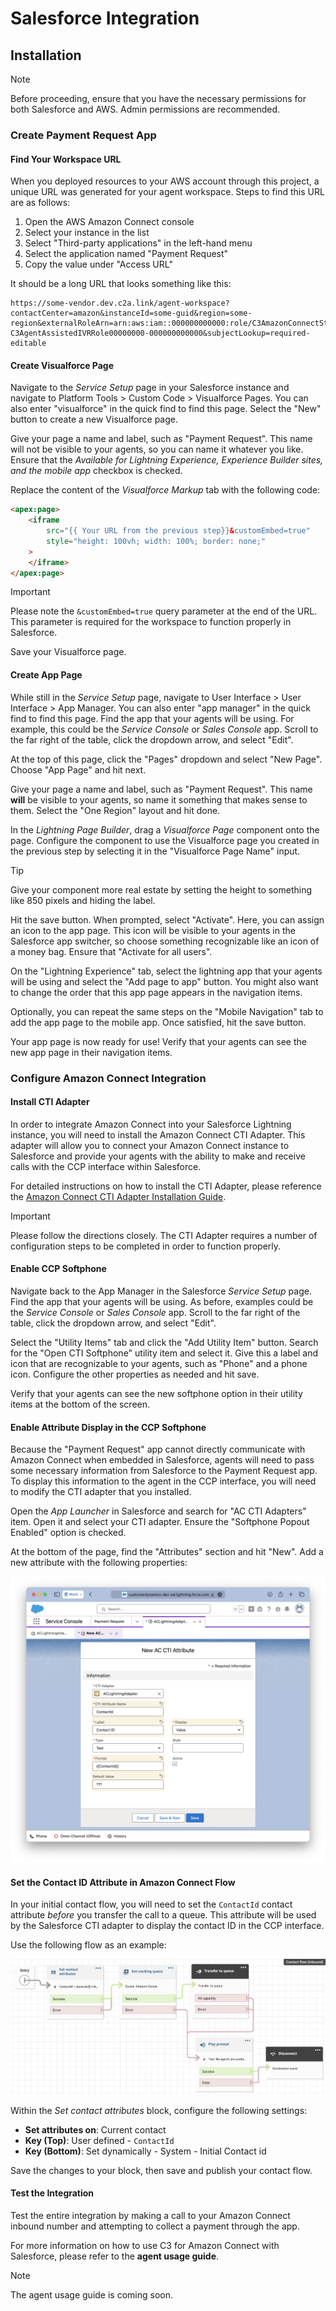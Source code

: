 # Salesforce Integration

## Installation

> [!NOTE]
> Before proceeding, ensure that you have the necessary permissions for both Salesforce and AWS. Admin permissions are recommended.

### Create Payment Request App

#### Find Your Workspace URL

When you deployed resources to your AWS account through this project, a unique URL was generated for your agent workspace. Steps to find this URL are as follows:

1. Open the AWS Amazon Connect console
2. Select your instance in the list
3. Select "Third-party applications" in the left-hand menu
4. Select the application named "Payment Request"
5. Copy the value under "Access URL"

It should be a long URL that looks something like this:

```url
https://some-vendor.dev.c2a.link/agent-workspace?contactCenter=amazon&instanceId=some-guid&region=some-region&externalRoleArn=arn:aws:iam::000000000000:role/C3AmazonConnectStack-C3AgentAssistedIVRRole00000000-000000000000&subjectLookup=required-editable
```

#### Create Visualforce Page

Navigate to the _Service Setup_ page in your Salesforce instance and navigate to Platform Tools > Custom Code > Visualforce Pages. You can also enter "visualforce" in the quick find to find this page. Select the "New" button to create a new Visualforce page.

Give your page a name and label, such as "Payment Request". This name will not be visible to your agents, so you can name it whatever you like. Ensure that the _Available for Lightning Experience, Experience Builder sites, and the mobile app_ checkbox is checked.

Replace the content of the _Visualforce Markup_ tab with the following code:

```html
<apex:page>
	<iframe
		src="{{ Your URL from the previous step}}&customEmbed=true"
		style="height: 100vh; width: 100%; border: none;"
	>
	</iframe>
</apex:page>
```

> [!IMPORTANT]
> Please note the `&customEmbed=true` query parameter at the end of the URL. This parameter is required for the workspace to function properly in Salesforce.

Save your Visualforce page.

#### Create App Page

While still in the _Service Setup_ page, navigate to User Interface > User Interface > App Manager. You can also enter "app manager" in the quick find to find this page. Find the app that your agents will be using. For example, this could be the _Service Console_ or _Sales Console_ app. Scroll to the far right of the table, click the dropdown arrow, and select "Edit".

At the top of this page, click the "Pages" dropdown and select "New Page". Choose "App Page" and hit next.

Give your page a name and label, such as "Payment Request". This name **will** be visible to your agents, so name it something that makes sense to them. Select the "One Region" layout and hit done.

In the _Lightning Page Builder_, drag a _Visualforce Page_ component onto the page. Configure the component to use the Visualforce page you created in the previous step by selecting it in the "Visualforce Page Name" input.

> [!TIP]
> Give your component more real estate by setting the height to something like 850 pixels and hiding the label.

Hit the save button. When prompted, select "Activate". Here, you can assign an icon to the app page. This icon will be visible to your agents in the Salesforce app switcher, so choose something recognizable like an icon of a money bag. Ensure that "Activate for all users".

On the "Lightning Experience" tab, select the lightning app that your agents will be using and select the "Add page to app" button. You might also want to change the order that this app page appears in the navigation items.

Optionally, you can repeat the same steps on the "Mobile Navigation" tab to add the app page to the mobile app. Once satisfied, hit the save button.

Your app page is now ready for use! Verify that your agents can see the new app page in their navigation items.

### Configure Amazon Connect Integration

#### Install CTI Adapter

In order to integrate Amazon Connect into your Salesforce Lightning instance, you will need to install the Amazon Connect CTI Adapter. This adapter will allow you to connect your Amazon Connect instance to Salesforce and provide your agents with the ability to make and receive calls with the CCP interface within Salesforce.

For detailed instructions on how to install the CTI Adapter, please reference the [Amazon Connect CTI Adapter Installation Guide](https://amazon-connect.github.io/amazon-connect-salesforce-cti/docs/lightning/installation/01-installation).

> [!IMPORTANT]
> Please follow the directions closely. The CTI Adapter requires a number of configuration steps to be completed in order to function properly.

#### Enable CCP Softphone

Navigate back to the App Manager in the Salesforce _Service Setup_ page. Find the app that your agents will be using. As before, examples could be the _Service Console_ or _Sales Console_ app. Scroll to the far right of the table, click the dropdown arrow, and select "Edit".

Select the "Utility Items" tab and click the "Add Utility Item" button. Search for the "Open CTI Softphone" utility item and select it. Give this a label and icon that are recognizable to your agents, such as "Phone" and a phone icon. Configure the other properties as needed and hit save.

Verify that your agents can see the new softphone option in their utility items at the bottom of the screen.

#### Enable Attribute Display in the CCP Softphone

Because the "Payment Request" app cannot directly communicate with Amazon Connect when embedded in Salesforce, agents will need to pass some necessary information from Salesforce to the Payment Request app. To display this information to the agent in the CCP interface, you will need to modify the CTI adapter that you installed.

Open the _App Launcher_ in Salesforce and search for "AC CTI Adapters" item. Open it and select your CTI adapter. Ensure the "Softphone Popout Enabled" option is checked.

At the bottom of the page, find the "Attributes" section and hit "New". Add a new attribute with the following properties:

![Screenshot of a dialogue screen in Salesforce named "New AC CTI Attribute". Properties are populated with values required for the integration.](../images/salesforce-new-attribute.png 'Contact ID CTI Attribute')

#### Set the Contact ID Attribute in Amazon Connect Flow

In your initial contact flow, you will need to set the `ContactId` contact attribute _before_ you transfer the call to a queue. This attribute will be used by the Salesforce CTI adapter to display the contact ID in the CCP interface.

Use the following flow as an example:

![Image of a contact flow in Amazon Connect. A "Set contact attributes" block is defined, followed by a "Set working queue", and finally "Transfer to queue" block.](../images/initial-contact-flow.png 'Sample initial contact flow')

Within the _Set contact attributes_ block, configure the following settings:

- **Set attributes on**: Current contact
- **Key (Top)**: User defined - `ContactId`
- **Key (Bottom)**: Set dynamically - System - Initial Contact id

Save the changes to your block, then save and publish your contact flow.

#### Test the Integration

Test the entire integration by making a call to your Amazon Connect inbound number and attempting to collect a payment through the app.

For more information on how to use C3 for Amazon Connect with Salesforce, please refer to the **agent usage guide**.

> [!NOTE]
> The agent usage guide is coming soon.
